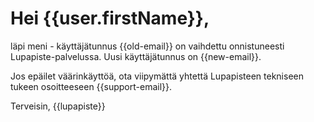 # Hei {{user.firstName}},

l&auml;pi meni - k&auml;ytt&auml;j&auml;tunnus {{old-email}} on vaihdettu onnistuneesti Lupapiste-palvelussa. Uusi k&auml;ytt&auml;j&auml;tunnus on {{new-email}}.

Jos ep&auml;ilet v&auml;&auml;rink&auml;ytt&ouml;&auml;, ota viipym&auml;tt&auml; yhtett&auml; Lupapisteen tekniseen tukeen osoitteeseen {{support-email}}.

Terveisin,
{{lupapiste}}